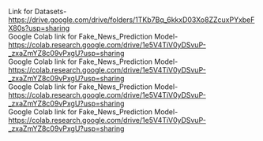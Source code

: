 Link for Datasets- <br>
https://drive.google.com/drive/folders/1TKb7Bq_6kkxD03Xo8ZZcuxPYxbeFX80s?usp=sharing <br>
Google Colab link for Fake_News_Prediction Model- <br>
https://colab.research.google.com/drive/1e5V4TiV0yDSvuP-_zxaZmYZ8c09vPxgU?usp=sharing <br>
Google Colab link for Fake_News_Prediction Model- <br>
https://colab.research.google.com/drive/1e5V4TiV0yDSvuP-_zxaZmYZ8c09vPxgU?usp=sharing <br>
Google Colab link for Fake_News_Prediction Model- <br>
https://colab.research.google.com/drive/1e5V4TiV0yDSvuP-_zxaZmYZ8c09vPxgU?usp=sharing <br>
Google Colab link for Fake_News_Prediction Model- <br>
https://colab.research.google.com/drive/1e5V4TiV0yDSvuP-_zxaZmYZ8c09vPxgU?usp=sharing <br>
